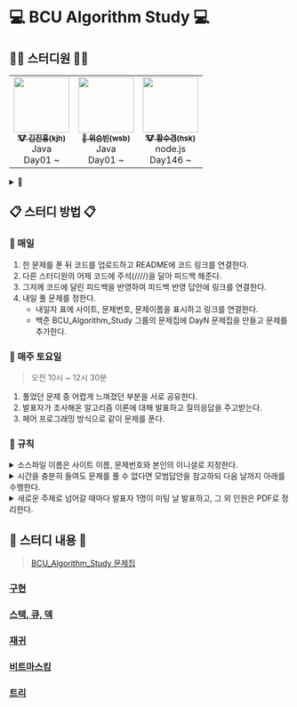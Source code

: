 # 💻 BCU Algorithm Study 💻

## 👨‍💻 스터디원 👩‍💻
<table>
  <tr>
    <td align="center"><a href="https://github.com/deepredk"><img src="https://avatars2.githubusercontent.com/u/33937365?s=460&v=4" width="100px;" alt=""/><br /><sub><b>🐮 김진홍(kjh)</b></sub></a><br />Java<br/>Day01 ~</td>
    <td align="center"><a href="https://github.com/Winning-Bean"><img src="https://avatars1.githubusercontent.com/u/53260922?s=460&u=a545901c7f460295a11c779629201a81947f3fe4&v=4" width="100px;" alt=""/><br /><sub><b>🐯 위승빈(wsb)</b></sub></a><br />Java<br/>Day01 ~</td>
    <td align="center"><a href="https://github.com/sukyeongh"><img src="https://avatars.githubusercontent.com/u/50071076?v=4" width="100px;" alt=""/><br /><sub><b>🐮 황수경(hsk)</b></sub></a><br />node.js<br/>Day146 ~ </td>
  </tr>
</table>

<details>
<summary>🤝</summary>
  <table>
    <tr>
      <td align="center"><a href="https://github.com/jjklunicc"><img src="https://avatars2.githubusercontent.com/u/55953594?s=460&v=4" width="100px;" alt=""/><br /><sub><b>🐉 이예은(lye)</b></sub></a><br />C#<br/>Day01 ~ Day43</td>
      <td align="center" style="background: #AAAAAA;"><a href="https://github.com/cousim46"><img src="https://avatars3.githubusercontent.com/u/67584874?s=460&v=4" width="100px;" alt=""/><br /><sub><b>🐯 정회운(jhw)</b></sub></a><br />Java<br/>Day01 ~ Day16</td>
      </details>
    </tr>
  </table>
</details>

## 📋 스터디 방법 📋
### 📌 매일
1. 한 문제를 푼 뒤 코드를 업로드하고 README에 코드 링크를 연결한다.
2. 다른 스터디원의 어제 코드에 주석(////)을 달아 피드백 해준다.
3. 그저께 코드에 달린 피드백을 반영하여 피드백 반영 답안에 링크를 연결한다.
4. 내일 풀 문제를 정한다.
    * 내일자 표에 사이트, 문제번호, 문제이름을 표시하고 링크를 연결한다.
    * 백준 BCU_Algorithm_Study 그룹의 문제집에 DayN 문제집을 만들고 문제를 추가한다.

### 📌 매주 토요일
> 오전 10시 ~ 12시 30분
1. 풀었던 문제 중 어렵게 느껴졌던 부분을 서로 공유한다.
2. 발표자가 조사해온 알고리즘 이론에 대해 발표하고 질의응답을 주고받는다.
3. 페어 프로그래밍 방식으로 같이 문제를 푼다.

### 📌 규칙
<details>
<summary>소스파일 이름은 사이트 이름, 문제번호와 본인의 이니셜로 지정한다.</summary>

* [백준](https://www.acmicpc.net) - 기본 알고리즘 문제 사이트
  * 기본 답안 : bj0000_hgd
  * 피드백 반영 답안 : bj0000_hgd_fb
  * 모범 답안 : bj0000_rank

</details>
<details>
<summary>시간을 충분히 들여도 문제를 풀 수 없다면 모범답안을 참고하되 다음 날까지 아래를 수행한다.</summary>

  1. 해당 소스코드 맨 위에 // 문제 실패 : 이유를 적는다.
      * 본인의 코드가 왜 안 됐는지를 이해한다.
      * 이해한대로 주석을 작성한다.
      * README의 답안에 *기울기*를 주어 링크한다.
  2. 모범 답안 맨 위에 // 문제 실패 - 모범 답안 을 적는다.
      * 모범 답안의 로직과 구현을 이해한다.
      * 이해한 로직과 구현을 각 줄의 주석으로 작성한다.
      * README의 피드백 반영 답안에 *기울기*를 주어 링크한다.

</details>

<details>
  <summary>새로운 주제로 넘어갈 때마다 발표자 1명이 미팅 날 발표하고, 그 외 인원은 PDF로 정리한다.</summary>
</details>

## 📝 스터디 내용 📝
> [BCU_Algorithm_Study 문제집](https://www.acmicpc.net/group/workbook/list/9797)

### [구현](https://github.com/deepredk/BCU_Algorithm_Study/tree/main/Study1%20-%20Implementation)
### [스택, 큐, 덱](https://github.com/deepredk/BCU_Algorithm_Study/tree/main/Study2%20-%20Stack%2C%20Queue%2C%20Deque)
### [재귀](https://github.com/deepredk/BCU_Algorithm_Study/tree/main/Study3%20-%20Recursion)
### [비트마스킹](https://github.com/deepredk/BCU_Algorithm_Study/tree/main/Study4%20-%20Bitmask)
### [트리](https://github.com/deepredk/BCU_Algorithm_Study/tree/main/Study5%20-%20Tree)
